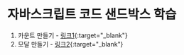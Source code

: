 # 자바스크립트 코드 샌드박스 학습
1. 카운트 만들기 - [링크1](https://codesandbox.io/s/brave-water-t40pd){:target="_blank"}
2. 모달 만들기 - [링크2](https://codesandbox.io/s/nostalgic-keldysh-hfob6?file=/index.html:411-459){:target="_blank"}
